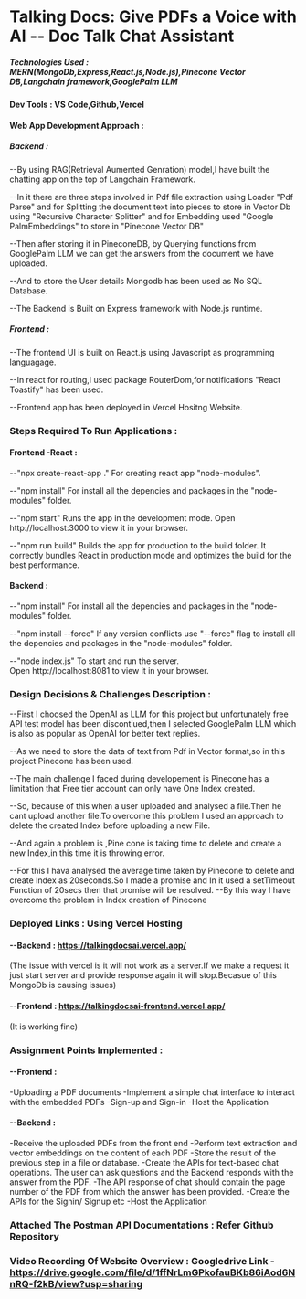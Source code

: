 # Talking Docs: Give PDFs a Voice with AI -- Doc Talk Chat Assistant

##### Technologies Used : MERN(MongoDb,Express,React.js,Node.js),Pinecone Vector DB,Langchain framework,GooglePalm LLM

#### Dev Tools : VS Code,Github,Vercel

#### Web App Development Approach :

##### Backend :
--By using RAG(Retrieval Aumented Genration) model,I have   built the chatting app on the top of Langchain Framework.

--In it there are three steps involved in Pdf file extraction using   Loader "Pdf Parse" and for Splitting the document text into   pieces to store in Vector Db using "Recursive Character     Splitter" and for Embedding used "Google PalmEmbeddings"
  to store in "Pinecone Vector DB"
  
--Then after storing it in PineconeDB, by Querying functions    from GooglePalm LLM we can get the answers from the    document we have uploaded.

--And to store the User details Mongodb has been used as No    SQL Database.

--The Backend is Built on Express framework with Node.js runtime.


##### Frontend :
--The frontend UI is built on React.js using Javascript as programming languagage.

--In react for routing,I used package RouterDom,for notifications "React Toastify" has been used.

--Frontend app has been deployed in Vercel Hositng Website.

### Steps Required To Run Applications :

#### Frontend -React :

--"npx create-react-app ."
  For creating react app "node-modules".

--"npm install"
   For install all the depencies and packages in the "node-modules" folder.

--"npm start"
   Runs the app in the development mode.
   Open http://localhost:3000 to view it in your browser.

--"npm run build"
   Builds the app for production to the build folder. 
   It correctly bundles React in production mode and optimizes the build for the best performance.

#### Backend :

--"npm install"
     For install all the depencies and packages in the "node-modules" folder.

--"npm install --force"
    If any version conflicts use "--force" flag to  install all the depencies and packages in the "node-modules" folder.

--"node index.js"
   To start and run the server.  
   Open http://localhost:8081 to view it in your browser.

### Design Decisions & Challenges Description :

--First I choosed the OpenAI as LLM for this project but unfortunately free API test model has been discontiued,then I selected GooglePalm LLM which
   is also as popular as OpenAI for better text replies.
   
--As we need to store the data of text from Pdf in Vector format,so in this project Pinecone has been used.

--The main challenge I faced during developement is Pinecone has a limitation that Free tier account can only have One Index created.

--So, because of this when a user uploaded and analysed a file.Then he cant upload another file.To overcome this problem I used an approach to delete the
  created Index before uploading a new File.
  
--And again a problem is ,Pine cone is taking time to delete and create a new Index,in this time it is throwing error.

--For this I hava analysed the average time taken by Pinecone to delete and create Index as 20seconds.So I made a promise and In it used a setTimeout   Function of 20secs then that promise will be resolved.
--By this way I have overcome the problem in Index creation of Pinecone

### Deployed Links : Using Vercel Hosting

#### --Backend : https://talkingdocsai.vercel.app/
  (The issue with vercel is it will not work as a server.If we make a request it just start server and provide response again it will stop.Becasue of this MongoDb is causing issues)

#### --Frontend : https://talkingdocsai-frontend.vercel.app/
  (It is working fine)

### Assignment Points Implemented :

#### --Frontend :
-Uploading a PDF documents
-Implement a simple chat interface to interact with the embedded PDFs
-Sign-up and Sign-in
-Host the Application

#### --Backend :
-Receive the uploaded PDFs from the front end
-Perform text extraction and vector embeddings on the content of each PDF
-Store the result of the previous step in a file or database.
-Create the APIs for text-based chat operations. The user can ask
questions and the Backend responds with the answer from the PDF.
-The API response of chat should contain the page number of the PDF from which
the answer has been provided.
-Create the APIs for the Signin/ Signup etc
-Host the Application

### Attached The Postman API Documentations : Refer Github Repository

### Video Recording Of Website Overview : Googledrive Link  - https://drive.google.com/file/d/1ffNrLmGPkofauBKb86iAod6NnRQ-f2kB/view?usp=sharing

